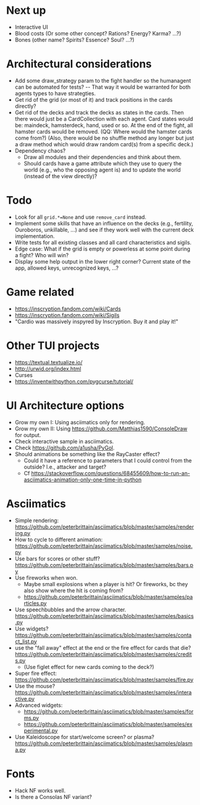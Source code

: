# Next up

- Interactive UI
- Blood costs (Or some other concept? Rations? Energy? Karma? ...?)
- Bones (other name? Spirits? Essence? Soul? ...?)

# Architectural considerations

- Add some draw_strategy param to the fight handler so the humanagent can be automated
  for tests? -- That way it would be warranted for both agents types to have
  strategties.
- Get rid of the grid (or most of it) and track positions in the cards directly?
- Get rid of the decks and track the decks as states in the cards. Then there would just
  be a CardCollection with each agent. Card states would be: maindeck, hamsterdeck,
  hand, used or so. At the end of the fight, all hamster cards would be removed. (QQ:
  Where would the hamster cards come from?) (Also, there would be no shuffle method any
  longer but just a draw method which would draw random card(s) from a specific deck.)
- Dependency chaos?
  - Draw all modules and their dependencies and think about them.
  - Should cards have a game attribute which they use to query the world (e.g., who the
    opposing agent is) and to update the world (instead of the view directly)?

# Todo

- Look for all `grid.*=None` and use `remove_card` instead.
- Implement some skills that have an influence on the decks (e.g., fertility, Ouroboros,
  unkillable, ...) and see if they work well with the current deck implementation.
- Write tests for all existing classes and all card characteristics and sigils.
- Edge case: What if the grid is empty or powerless at some point during a fight? Who
  will win?
- Display some help output in the lower right corner? Current state of the app, allowed keys, unrecognized keys, ...?

# Game related

- https://inscryption.fandom.com/wiki/Cards
- https://inscryption.fandom.com/wiki/Sigils
- "Cardio was massively inspyred by Inscryption. Buy it and play it!"

# Other TUI projects

- https://textual.textualize.io/
- http://urwid.org/index.html
- Curses
- https://inventwithpython.com/pygcurse/tutorial/


# UI Architecture options

- Grow my own I: Using asciimatics only for rendering.
- Grow my own II: Using https://github.com/Matthias1590/ConsoleDraw for output.
- Check interactive sample in asciimatics.
- Check https://github.com/a1usha/PyGol.
- Should animations be something like the RayCaster effect?
  - Could it have a reference to parameters that I could control from the outside? I.e.,
	attacker and target?
  - Cf https://stackoverflow.com/questions/68455609/how-to-run-an-asciimatics-animation-only-one-time-in-python


# Asciimatics

- Simple rendering: https://github.com/peterbrittain/asciimatics/blob/master/samples/rendering.py
- How to cycle to different animation: https://github.com/peterbrittain/asciimatics/blob/master/samples/noise.py
- Use bars for scores or other stuff? https://github.com/peterbrittain/asciimatics/blob/master/samples/bars.py
- Use fireworks when won. 
  - Maybe small explosions when a player is hit? Or fireworks, bc they also show where the hit is coming from?
  - https://github.com/peterbrittain/asciimatics/blob/master/samples/particles.py
- Use speechbubbles and the arrow character. https://github.com/peterbrittain/asciimatics/blob/master/samples/basics.py
- Use widgets? https://github.com/peterbrittain/asciimatics/blob/master/samples/contact_list.py
- use the "fall away" effect at the end or the fire effect for cards that die? https://github.com/peterbrittain/asciimatics/blob/master/samples/credits.py
  - (Use figlet effect for new cards coming to the deck?)
- Super fire effect: https://github.com/peterbrittain/asciimatics/blob/master/samples/fire.py
- Use the mouse? https://github.com/peterbrittain/asciimatics/blob/master/samples/interactive.py
- Advanced widgets:
  - https://github.com/peterbrittain/asciimatics/blob/master/samples/forms.py
  - https://github.com/peterbrittain/asciimatics/blob/master/samples/experimental.py
- Use Kaleidoscope for start/welcome screen? or plasma? https://github.com/peterbrittain/asciimatics/blob/master/samples/plasma.py


# Fonts

- Hack NF works well.
- Is there a Consolas NF variant?